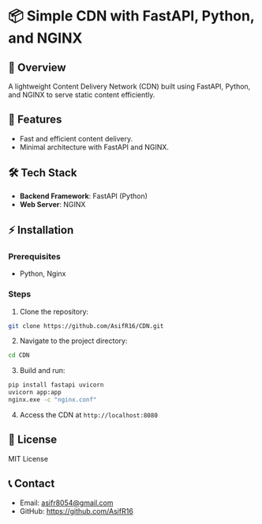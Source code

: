 # 📦 Simple CDN with FastAPI, Python, and NGINX

## 🚀 Overview
A lightweight Content Delivery Network (CDN) built using FastAPI, Python, and NGINX to serve static content efficiently.

## 🌟 Features
- Fast and efficient content delivery.
- Minimal architecture with FastAPI and NGINX.

## 🛠️ Tech Stack
- **Backend Framework**: FastAPI (Python)
- **Web Server**: NGINX

## ⚡ Installation

### Prerequisites
- Python, Nginx

### Steps
1. Clone the repository:
```bash
git clone https://github.com/AsifR16/CDN.git
```

2. Navigate to the project directory:
```bash
cd CDN
```

3. Build and run:
```bash
pip install fastapi uvicorn
uvicorn app:app
nginx.exe -c "nginx.conf"
```

4. Access the CDN at `http://localhost:8080`

## 📜 License
MIT License

## 📞 Contact
- Email: asifr8054@gmail.com
- GitHub: https://github.com/AsifR16

